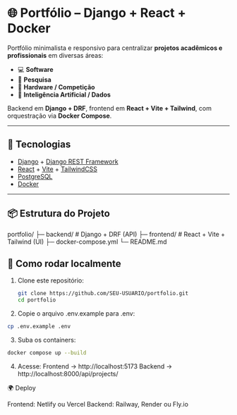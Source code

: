 # 🌐 Portfólio – Django + React + Docker

Portfólio minimalista e responsivo para centralizar **projetos acadêmicos e profissionais** em diversas áreas:  
- 💻 **Software**  
- 🔬 **Pesquisa**  
- 🔧 **Hardware / Competição**  
- 🤖 **Inteligência Artificial / Dados**

Backend em **Django + DRF**, frontend em **React + Vite + Tailwind**, com orquestração via **Docker Compose**.

---

## 🚀 Tecnologias
- [Django](https://www.djangoproject.com/) + [Django REST Framework](https://www.django-rest-framework.org/)  
- [React](https://react.dev/) + [Vite](https://vitejs.dev/) + [TailwindCSS](https://tailwindcss.com/)  
- [PostgreSQL](https://www.postgresql.org/)  
- [Docker](https://www.docker.com/)  

---

## 📦 Estrutura do Projeto
portfolio/
├─ backend/ # Django + DRF (API)
├─ frontend/ # React + Vite + Tailwind (UI)
├─ docker-compose.yml
└─ README.md

## 🔧 Como rodar localmente

1. Clone este repositório:
   ```bash
   git clone https://github.com/SEU-USUARIO/portfolio.git
   cd portfolio
   ```

2. Copie o arquivo .env.example para .env:
  ```bash
  cp .env.example .env
  ```

3. Suba os containers:
  ```bash
  docker compose up --build
  ```

4. Acesse:
  Frontend → http://localhost:5173
  Backend → http://localhost:8000/api/projects/


🌍 Deploy

Frontend: Netlify ou Vercel
Backend: Railway, Render ou Fly.io
